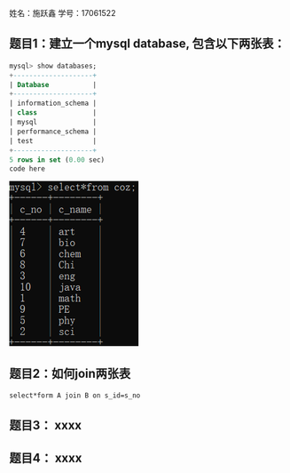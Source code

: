 姓名：施跃鑫
学号：17061522

## 题目1：建立一个mysql database, 包含以下两张表：
```sql
mysql> show databases;
+--------------------+
| Database           |
+--------------------+
| information_schema |
| class              |
| mysql              |
| performance_schema |
| test               |
+--------------------+
5 rows in set (0.00 sec)
code here
```

![](https://github.com/shiyuexin123/mysql-test-1/blob/master/6.12.png)

## 题目2：如何join两张表
```
select*form A join B on s_id=s_no
```

## 题目3： xxxx

## 题目4： xxxx
